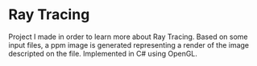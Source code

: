 # Ray Tracing
Project I made in order to learn more about Ray Tracing. Based on some input files, a ppm image is generated representing a render of the image descripted on the file. Implemented in C# using OpenGL.